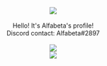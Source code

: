 <p align="center">
    <img src="https://i.imgur.com/DwVIgrh.gif"><br><br>
    Hello! It's Alfabeta's profile!<br>
    Discord contact: Alfabeta#2897<br><br><img src="https://visitcount.itsvg.in/api?id=Alfabeta&label=Profile%20Views&color=12&icon=5&pretty=true" /><br>
    <img src="https://i.imgur.com/DwVIgrh.gif">
</p>
